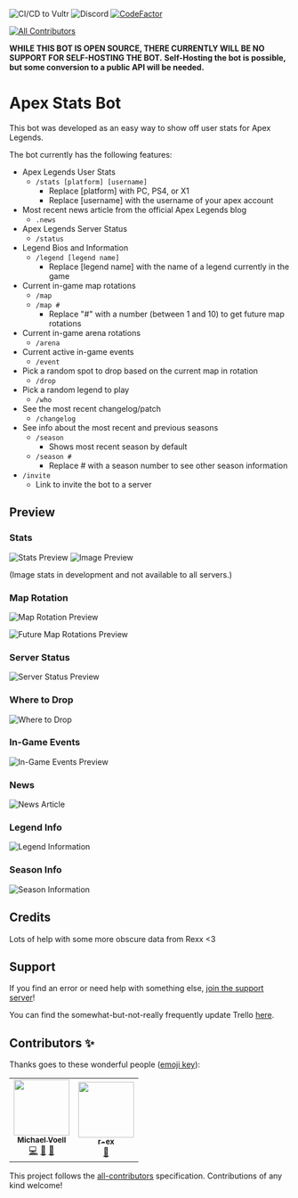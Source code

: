 ![CI/CD to Vultr](https://github.com/SDCore/ApexStats/workflows/CI/CD%20to%20Vultr/badge.svg) ![Discord](https://img.shields.io/discord/664717517666910220?label=Support%20Server) [![CodeFactor](https://www.codefactor.io/repository/github/sdcore/apex-stats-bot/badge)](https://www.codefactor.io/repository/github/sdcore/apex-stats-bot)

<!-- ALL-CONTRIBUTORS-BADGE:START - Do not remove or modify this section -->

[![All Contributors](https://img.shields.io/badge/all_contributors-2-orange.svg?style=flat-square)](#contributors-)

<!-- ALL-CONTRIBUTORS-BADGE:END -->

**WHILE THIS BOT IS OPEN SOURCE, THERE CURRENTLY WILL BE NO SUPPORT FOR SELF-HOSTING THE BOT.**
**Self-Hosting the bot is possible, but some conversion to a public API will be needed.**

# Apex Stats Bot

This bot was developed as an easy way to show off user stats for Apex Legends.

The bot currently has the following features:

-   Apex Legends User Stats
    -   `/stats [platform] [username]`
        -   Replace [platform] with PC, PS4, or X1
        -   Replace [username] with the username of your apex account
-   Most recent news article from the official Apex Legends blog
    -   `.news`
-   Apex Legends Server Status
    -   `/status`
-   Legend Bios and Information
    -   `/legend [legend name]`
        -   Replace [legend name] with the name of a legend currently in the game
-   Current in-game map rotations
    -   `/map`
    -   `/map #`
        -   Replace "#" with a number (between 1 and 10) to get future map rotations
-   Current in-game arena rotations
    -   `/arena`
-   Current active in-game events
    -   `/event`
-   Pick a random spot to drop based on the current map in rotation
    -   `/drop`
-   Pick a random legend to play
    -   `/who`
-   See the most recent changelog/patch
    -   `/changelog`
-   See info about the most recent and previous seasons
    -   `/season`
        -   Shows most recent season by default
    -   `/season #`
        -   Replace # with a season number to see other season information
-   `/invite`
    -   Link to invite the bot to a server

## Preview

### Stats

![Stats Preview](https://sdcore.dev/i/daowc2pz.png)
![Image Preview](https://sdcore.dev/i/u3b1q1nd.png)

(Image stats in development and not available to all servers.)

### Map Rotation

![Map Rotation Preview](https://sdcore.dev/i/briwawad.png)

![Future Map Rotations Preview](https://sdcore.dev/i/4y92fwmt.png)

### Server Status

![Server Status Preview](https://sdcore.dev/i/9bfpq67r.png)

### Where to Drop

![Where to Drop](https://sdcore.dev/i/c1uz5tk1.png)

### In-Game Events

![In-Game Events Preview](https://sdcore.dev/i/kmmlrir5.png)

### News

![News Article](https://sdcore.dev/i/0gof7do3.png)

### Legend Info

![Legend Information](https://sdcore.dev/i/bu4knvzk.png)

### Season Info

![Season Information](https://sdcore.dev/i/xs2o6ad4.png)

## Credits

Lots of help with some more obscure data from Rexx <3

## Support

If you find an error or need help with something else, [join the support server](https://discord.gg/eH8VxssFW6)!

You can find the somewhat-but-not-really frequently update Trello [here](https://trello.com/b/PGSmA4op/apex-legends-discord-stats-bot).

## Contributors ✨

Thanks goes to these wonderful people ([emoji key](https://allcontributors.org/docs/en/emoji-key)):

<!-- ALL-CONTRIBUTORS-LIST:START - Do not remove or modify this section -->
<!-- prettier-ignore-start -->
<!-- markdownlint-disable -->
<table>
  <tr>
    <td align="center"><a href="https://sdcore.github.io"><img src="https://avatars.githubusercontent.com/u/5140203?v=4?s=100" width="100px;" alt=""/><br /><sub><b>Michael Voell</b></sub></a><br /><a href="https://github.com/SDCore/Apex-Stats-Bot/commits?author=SDCore" title="Code">💻</a> <a href="#data-SDCore" title="Data">🔣</a> <a href="#design-SDCore" title="Design">🎨</a></td>
    <td align="center"><a href="http://stats.alphaleagues.com"><img src="https://avatars.githubusercontent.com/u/67599507?v=4?s=100" width="100px;" alt=""/><br /><sub><b>r-ex</b></sub></a><br /><a href="#data-r-ex" title="Data">🔣</a></td>
  </tr>
</table>

<!-- markdownlint-restore -->
<!-- prettier-ignore-end -->

<!-- ALL-CONTRIBUTORS-LIST:END -->

This project follows the [all-contributors](https://github.com/all-contributors/all-contributors) specification. Contributions of any kind welcome!
